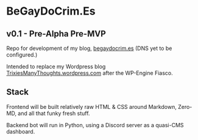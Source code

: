 # BeGayDoCrim.Es

## v0.1 - Pre-Alpha Pre-MVP

Repo for development of my blog, [begaydocrim.es](https://begaydocrim.es) (DNS yet to be configured.)

Intended to replace my Wordpress blog [TrixiesManyThoughts.wordpress.com](https://TrixiesManyThoughts.wordpress.com) after the WP-Engine Fiasco.

## Stack
Frontend will be built relatively raw HTML & CSS around Markdown, Zero-MD, and all that funky fresh stuff.

Backend bot will run in Python, using a Discord server as a quasi-CMS dashboard.
